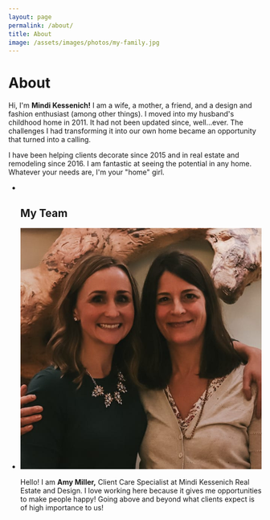 ```yaml
---
layout: page
permalink: /about/
title: About
image: /assets/images/photos/my-family.jpg
---
```


# About

Hi, I'm __Mindi Kessenich!__ I am a wife, a mother, a friend, and a design and fashion enthusiast (among other things). I moved into my husband's childhood home in 2011. It had not been updated since, well...ever.  The challenges I had transforming it into our own home became an opportunity that turned into a calling.

I have been helping clients decorate since 2015 and in real estate and remodeling since 2016. I am fantastic at seeing the potential in any home. Whatever your needs are, I'm your "home" girl.

<ul class="team-list">
  <li class="team-list__member">
    <div class="member-photo">
      &nbsp;
    </div>
    <div class="member-description">
      <h2>My Team</h2>
    </div>
  </li>
  <li class="team-list__member">
    <div class="member-photo">
      <img src="/assets/images/photos/mindi-amy.jpg">
    </div>
    <div class="member-description">
      <p>Hello! I am <strong>Amy Miller,</strong> Client Care Specialist at Mindi Kessenich Real Estate and Design. I love working here because it gives me opportunities to make people happy! Going above and beyond what clients expect is of high importance to us!</p>
    </div>
  </li>
</ul>
